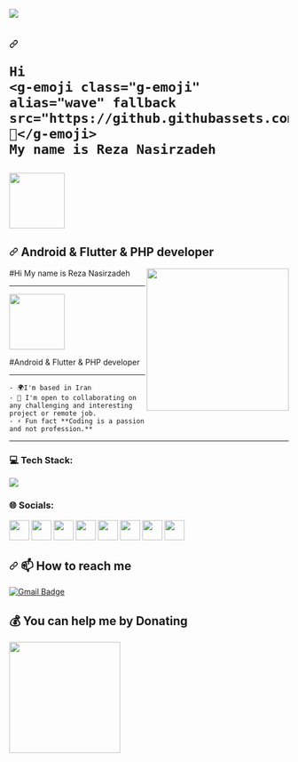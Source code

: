 ![](https://komarev.com/ghpvc/?username=rezanasirzadeh&color=blueviolet)

<h1 dir="auto">
    <a id="user-content-hi--my-name-is-reza-nasirzadeh" class="anchor" aria-hidden="true" href="#hi--my-name-is-reza-nasirzadeh"><svg class="octicon octicon-link" viewBox="0 0 16 16" version="1.1" width="16" height="16" aria-hidden="true"><path fill-rule="evenodd" d="M7.775 3.275a.75.75 0 001.06 1.06l1.25-1.25a2 2 0 112.83 2.83l-2.5 2.5a2 2 0 01-2.83 0 .75.75 0 00-1.06 1.06 3.5 3.5 0 004.95 0l2.5-2.5a3.5 3.5 0 00-4.95-4.95l-1.25 1.25zm-4.69 9.64a2 2 0 010-2.83l2.5-2.5a2 2 0 012.83 0 .75.75 0 001.06-1.06 3.5 3.5 0 00-4.95 0l-2.5 2.5a3.5 3.5 0 004.95 4.95l1.25-1.25a.75.75 0 00-1.06-1.06l-1.25 1.25a2 2 0 01-2.83 0z"></path></svg></a>
    
    Hi
    <g-emoji class="g-emoji" alias="wave" fallback src="https://github.githubassets.com/images/icons/emoji/unicode/1f44b.png">👋</g-emoji>
    My name is Reza Nasirzadeh
</h1>
<p dir="auto" align="left"><img src="https://media.giphy.com/media/HwBlFQZFcAoUcPHZdX/giphy.gif" width="100" /></p>
<h2 dir="auto"><a id="user-content-android--flutter-developer" class="anchor" aria-hidden="true" href="#android--flutter-developer"><svg class="octicon octicon-link" viewBox="0 0 16 16" version="1.1" width="16" height="16" aria-hidden="true"><path fill-rule="evenodd" d="M7.775 3.275a.75.75 0 001.06 1.06l1.25-1.25a2 2 0 112.83 2.83l-2.5 2.5a2 2 0 01-2.83 0 .75.75 0 00-1.06 1.06 3.5 3.5 0 004.95 0l2.5-2.5a3.5 3.5 0 00-4.95-4.95l-1.25 1.25zm-4.69 9.64a2 2 0 010-2.83l2.5-2.5a2 2 0 012.83 0 .75.75 0 001.06-1.06 3.5 3.5 0 00-4.95 0l-2.5 2.5a3.5 3.5 0 004.95 4.95l1.25-1.25a.75.75 0 00-1.06-1.06l-1.25 1.25a2 2 0 01-2.83 0z"></path>
    </svg></a>
    Android &amp; Flutter &amp; PHP developer
</h2>
   
   
   
#Hi <img align="right" style="width:16rem; height:auto" src="https://cdn.dribbble.com/users/2646423/screenshots/5507196/computer.gif"/> My name is Reza Nasirzadeh
   
---

<p dir="auto" align="left"><img src="https://media.giphy.com/media/HwBlFQZFcAoUcPHZdX/giphy.gif" width="100" /></p>
#Android & Flutter & PHP developer

---
    
    - 🌍I'm based in Iran
    - 🤝 I'm open to collaborating on any challenging and interesting project or remote job.
    - ⚡ Fun fact **Coding is a passion and not profession.**
    
---

### 💻 Tech Stack:
<a href="#">
    <img src="https://skillicons.dev/icons?i=android,java,kotlin,map,socket,dart,flutter,firebase,javascript,html,css,photoshop,xd,figma,vscode,androidstudio,git,github&theme=dark" />
  </a>

### 🌐 Socials:
  <a href="https://instagram.com/reza_nasirzadeh_7"><img src="https://skillicons.dev/icons?i=instagram&theme=dark" height="36" /></a>
  <a href="https://www.linkedin.com/in/reza-nasirzadeh"><img src="https://raw.githubusercontent.com/danielcranney/readme-generator/main/public/icons/socials/linkedin.svg" height="36" /></a>
  <a href="https://www.stackoverflow.com/users/14511113"><img src="https://raw.githubusercontent.com/danielcranney/readme-generator/main/public/icons/socials/stackoverflow.svg" height="36" /></a>
  <a href="https://tlgrm.in/reza_nasirzadeh_7" target="_blank" rel="noreferrer"><img src="https://www.freepnglogos.com/uploads/telegram-logo-4.png" height="36"  /></a>
  <a href="https://www.buymeacoffee.com/rezanasirzadeh" target="_blank" rel="noreferrer"><img src="https://cdn.dribbble.com/users/3349322/avatars/normal/ef2dbd3c4c50e2b4f7c916f1e763e5b6.jpg?1605768164" height="36"  /></a>
  <a href="https://www.youtube.com/c/reza-nasirzadeh" target="_blank" rel="noreferrer"><img src="https://cdn.icon-icons.com/icons2/2592/PNG/512/youtube_logo_icon_154503.png" height="36" /></a>
  <a href="https://rezanasirzadeh99@gmail.com" target="_blank" rel="noreferrer"><img src="https://www.pngall.com/wp-content/uploads/12/Gmail-Logo-PNG-Cutout.png" height="36" /></a>
  <a href="https://zaap.bio/digireza" target="_blank" rel="noreferrer"><img src="https://s3-eu-west-1.amazonaws.com/tpd/logos/60e537346fa87d00016b77cc/0x0.png" height="36" /></a>

<h2 dir="auto"><a id="user-content--how-to-reach-me" class="anchor" aria-hidden="true" href="#-how-to-reach-me"><svg class="octicon octicon-link" viewBox="0 0 16 16" version="1.1" width="16" height="16" aria-hidden="true"><path fill-rule="evenodd" d="M7.775 3.275a.75.75 0 001.06 1.06l1.25-1.25a2 2 0 112.83 2.83l-2.5 2.5a2 2 0 01-2.83 0 .75.75 0 00-1.06 1.06 3.5 3.5 0 004.95 0l2.5-2.5a3.5 3.5 0 00-4.95-4.95l-1.25 1.25zm-4.69 9.64a2 2 0 010-2.83l2.5-2.5a2 2 0 012.83 0 .75.75 0 001.06-1.06 3.5 3.5 0 00-4.95 0l-2.5 2.5a3.5 3.5 0 004.95 4.95l1.25-1.25a.75.75 0 00-1.06-1.06l-1.25 1.25a2 2 0 01-2.83 0z"></path></svg></a>
    <g-emoji class="g-emoji" alias="mailbox" fallback-src="https://github.githubassets.com/images/icons/emoji/unicode/1f4eb.png">📫</g-emoji> How to reach me</h2>
<p dir="auto">
    <a href="https://mail.google.com/mail/?view=cm&amp;fs=1&amp;to=rezanasirzadeh99@gmail.com" rel="nofollow"><img src="https://img.shields.io/badge/nasirzadeh-email%20me-red?style=for-the-badge&amp;logo=gmail" alt="Gmail Badge" data-canonical-src="https://img.shields.io/badge/nasirzadeh-email%20me-red?style=for-the-badge&amp;logo=gmail" style="max-width: 100%;"></a>
</p>

  ## 💰 You can help me by Donating
<a href="https://www.buymeacoffee.com/rezanasirzadeh"><img src="https://cdn.buymeacoffee.com/buttons/v2/default-yellow.png" width="200" /></a>
